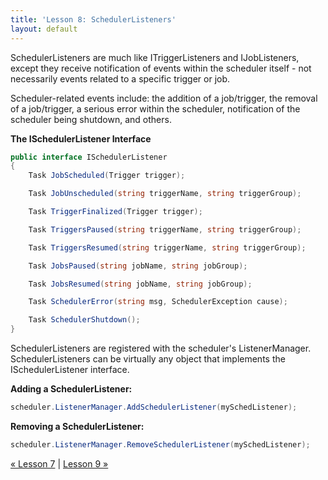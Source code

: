 ```yaml
---
title: 'Lesson 8: SchedulerListeners'
layout: default
---
```


SchedulerListeners are much like ITriggerListeners and IJobListeners, except they receive notification of 
events within the scheduler itself - not necessarily events related to a specific trigger or job.

Scheduler-related events include: the addition of a job/trigger, the removal of a job/trigger, a serious error 
within the scheduler, notification of the scheduler being shutdown, and others.


__The ISchedulerListener Interface__

```c#
public interface ISchedulerListener
{
	Task JobScheduled(Trigger trigger);

	Task JobUnscheduled(string triggerName, string triggerGroup);

	Task TriggerFinalized(Trigger trigger);

	Task TriggersPaused(string triggerName, string triggerGroup);

	Task TriggersResumed(string triggerName, string triggerGroup);

	Task JobsPaused(string jobName, string jobGroup);

	Task JobsResumed(string jobName, string jobGroup);

	Task SchedulerError(string msg, SchedulerException cause);

	Task SchedulerShutdown();
} 
```
	
SchedulerListeners are registered with the scheduler's ListenerManager.
SchedulerListeners can be virtually any object that implements the ISchedulerListener interface.

**Adding a SchedulerListener:**

```c#
scheduler.ListenerManager.AddSchedulerListener(mySchedListener);
```

**Removing a SchedulerListener:**

```c#
scheduler.ListenerManager.RemoveSchedulerListener(mySchedListener);
```

[&laquo; Lesson 7](trigger-and-job-listeners.html) | [Lesson 9 &raquo;](job-stores.html)
